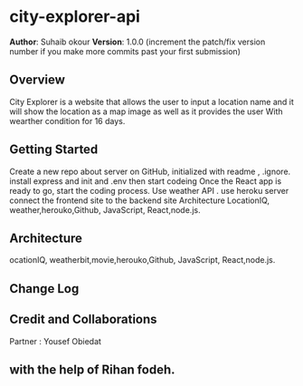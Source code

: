# city-explorer-api


**Author**: Suhaib okour
**Version**: 1.0.0 (increment the patch/fix version number if you make more commits past your first submission)

## Overview
City Explorer is a website that allows the user to input a location name and it will show the location as a map image as well as it provides the user With wearther condition for 16 days. 

## Getting Started
Create a new repo about server on GitHub, initialized with readme , .ignore. install express and init and .env then start codeing Once the React app is ready to go, start the coding process. Use weather API . use heroku server connect the frontend site to the backend site Architecture LocationIQ, weather,herouko,Github, JavaScript, React,node.js.

## Architecture
ocationIQ, weatherbit,movie,herouko,Github, JavaScript, React,node.js.

## Change Log
<!-- Use this area to document the iterative changes made to your application as each feature is successfully implemented. Use time stamps. Here's an example:

01-01-2001 4:59pm - Application now has a fully-functional express server, with a GET route for the location resource. -->

## Credit and Collaborations
Partner : Yousef Obiedat

with the help of Rihan fodeh.
---
